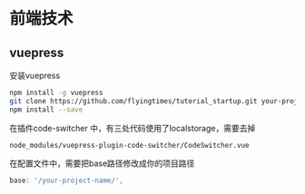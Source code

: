 # 前端技术

## vuepress

安装vuepress
```bash
npm install -g vuepress
git clone https://github.com/flyingtimes/tutorial_startup.git your-project-name
npm install --save
```
在插件code-switcher 中，有三处代码使用了localstorage，需要去掉
```
node_modules/vuepress-plugin-code-switcher/CodeSwitcher.vue 
```
在配置文件中，需要把base路径修改成你的项目路径
```config.js
base: '/your-project-name/',
```


